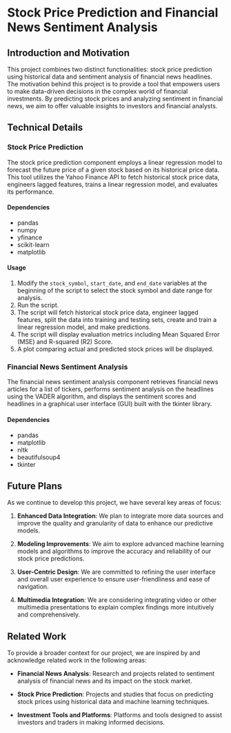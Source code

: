 # Stock Price Prediction and Financial News Sentiment Analysis

## Introduction and Motivation
This project combines two distinct functionalities: stock price prediction using historical data and sentiment analysis of financial news headlines. The motivation behind this project is to provide a tool that empowers users to make data-driven decisions in the complex world of financial investments. By predicting stock prices and analyzing sentiment in financial news, we aim to offer valuable insights to investors and financial analysts.

## Technical Details
### Stock Price Prediction
The stock price prediction component employs a linear regression model to forecast the future price of a given stock based on its historical price data. This tool utilizes the Yahoo Finance API to fetch historical stock price data, engineers lagged features, trains a linear regression model, and evaluates its performance.

#### Dependencies
- pandas
- numpy
- yfinance
- scikit-learn
- matplotlib

#### Usage
1. Modify the `stock_symbol`, `start_date`, and `end_date` variables at the beginning of the script to select the stock symbol and date range for analysis.
2. Run the script.
3. The script will fetch historical stock price data, engineer lagged features, split the data into training and testing sets, create and train a linear regression model, and make predictions.
4. The script will display evaluation metrics including Mean Squared Error (MSE) and R-squared (R2) Score.
5. A plot comparing actual and predicted stock prices will be displayed.

### Financial News Sentiment Analysis
The financial news sentiment analysis component retrieves financial news articles for a list of tickers, performs sentiment analysis on the headlines using the VADER algorithm, and displays the sentiment scores and headlines in a graphical user interface (GUI) built with the tkinter library.

#### Dependencies
- pandas
- matplotlib
- nltk
- beautifulsoup4
- tkinter

## Future Plans
As we continue to develop this project, we have several key areas of focus:

1. **Enhanced Data Integration**: We plan to integrate more data sources and improve the quality and granularity of data to enhance our predictive models.

2. **Modeling Improvements**: We aim to explore advanced machine learning models and algorithms to improve the accuracy and reliability of our stock price predictions.

3. **User-Centric Design**: We are committed to refining the user interface and overall user experience to ensure user-friendliness and ease of navigation.

4. **Multimedia Integration**: We are considering integrating video or other multimedia presentations to explain complex findings more intuitively and comprehensively.

## Related Work
To provide a broader context for our project, we are inspired by and acknowledge related work in the following areas:

- **Financial News Analysis**: Research and projects related to sentiment analysis of financial news and its impact on the stock market.

- **Stock Price Prediction**: Projects and studies that focus on predicting stock prices using historical data and machine learning techniques.

- **Investment Tools and Platforms**: Platforms and tools designed to assist investors and traders in making informed decisions.
